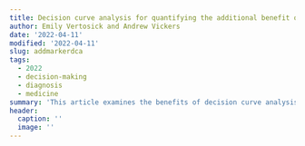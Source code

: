 ```yaml
---
title: Decision curve analysis for quantifying the additional benefit of a new marker
author: Emily Vertosick and Andrew Vickers
date: '2022-04-11'
modified: '2022-04-11'
slug: addmarkerdca
tags:
  - 2022
  - decision-making
  - diagnosis
  - medicine
summary: 'This article examines the benefits of decision curve analysis for assessing model performance when adding a new marker to an existing model. Decision curve analysis provides a clinically interpretable metric based on the number of events identified and interventions avoided.'
header:
  caption: ''
  image: ''
---
```

